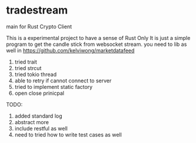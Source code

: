 # tradestream
main for Rust Crypto Client

This is a experimental project to have a sense of Rust Only
It is just a simple program to get the candle stick from websocket stream.
you need to lib as well in https://github.com/kelviwong/marketdatafeed

1. tried trait
2. tried strcut
3. tried tokio thread
4. able to retry if cannot connect to server
5. tried to implement static factory
6. open close prinicpal

TODO:
1. added standard log
2. abstract more
3. include restful as well
4. need to tried how to write test cases as well
